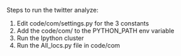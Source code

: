 Steps to run the twitter analyze:

1. Edit code/com/settings.py for the 3 constants
2. Add the code/com/ to the PYTHON_PATH env variable
3. Run the Ipython cluster
4. Run the All_locs.py file in code/com 
